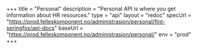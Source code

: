 +++
title = "Personal"
description = "Personal API is where you get information about HR resources."
type = "api"
layout = "redoc"
specUrl = "https://prod.felleskomponent.no/administrasjon/personal/fint-springfox/api-docs"
baseUrl = "https://prod.felleskomponent.no/administrasjon/personal/"
env = "prod"
+++
